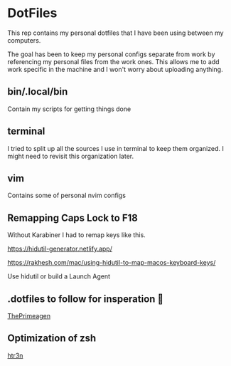 # DotFiles

This rep contains my personal dotfiles that I have been using between my computers.  


The goal has been to keep my personal configs separate from work by referencing my personal files from the work ones.  This allows me to add work specific in the machine and I won't worry about uploading anything.


## bin/.local/bin

Contain my scripts for getting things done

## terminal

I tried to split up all the sources I use in terminal to keep them organized.  I might need to revisit this organization later.

## vim

Contains some of personal nvim configs


## Remapping Caps Lock to F18

Without Karabiner I had to remap keys like this.  

https://hidutil-generator.netlify.app/

https://rakhesh.com/mac/using-hidutil-to-map-macos-keyboard-keys/

Use hidutil or build a Launch Agent




## .dotfiles to follow for insperation 🤩
[ThePrimeagen](https://github.com/ThePrimeagen/.dotfiles/tree/master/zsh)

## Optimization of zsh
[htr3n](https://htr3n.github.io/2018/07/faster-zsh/)

